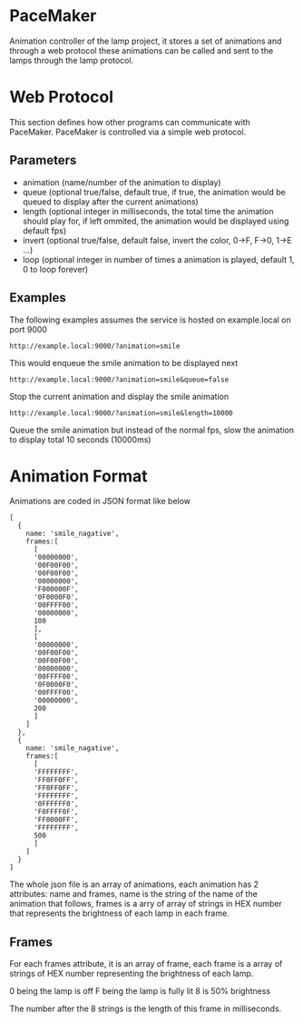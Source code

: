 PaceMaker
=========

Animation controller of the lamp project, it stores a set of animations and through a web protocol these animations can be called and sent to the lamps through the lamp protocol.


Web Protocol 
============

This section defines how other programs can communicate with PaceMaker. PaceMaker is controlled via a simple web protocol.

Parameters
----------
* animation (name/number of the animation to display)
* queue     (optional true/false, default true, if true, the animation would be queued to display after the current animations)
* length    (optional integer in milliseconds, the total time the animation should play for, if left ommited, the animation would be displayed using default fps)
* invert    (optional true/false, default false, invert the color, 0->F, F->0, 1->E ...)
* loop      (optional integer in number of times a animation is played, default 1, 0 to loop forever)


Examples
--------
The following examples assumes the service is hosted on example.local on port 9000

    http://example.local:9000/?animation=smile

This would enqueue the smile animation to be displayed next


    http://example.local:9000/?animation=smile&queue=false
    
Stop the current animation and display the smile animation


    http://example.local:9000/?animation=smile&length=10000
    
Queue the smile animation but instead of the normal fps, slow the animation to display total 10 seconds (10000ms)


Animation Format
================

Animations are coded in JSON format like below

````
[
  {
    name: 'smile_nagative',
    frames:[
      [
      '00000000',
      '00F00F00',
      '00F00F00',
      '00000000',
      'F000000F',
      '0F0000F0',
      '00FFFF00',
      '00000000',
      100
      ],
      [
      '00000000',
      '00F00F00',
      '00F00F00',
      '00000000',
      '00FFFF00',
      '0F0000F0',
      '00FFFF00',
      '00000000',
      200
      ]
    ]
  },
  {
    name: 'smile_nagative',
    frames:[
      [
      'FFFFFFFF',
      'FF0FF0FF',
      'FF0FF0FF',
      'FFFFFFFF',
      '0FFFFFF0',
      'F0FFFF0F',
      'FF0000FF',
      'FFFFFFFF',
      500
      ]
    ]
  }
]
````

The whole json file is an array of animations, each animation has 2 attributes: name and frames, name is the string of the name of the animation that follows, frames is a arry of array of strings in HEX number that represents the brightness of each lamp in each frame.

Frames
------

For each frames attribute, it is an array of frame, each frame is a array of strings of HEX number representing the brightness of each lamp.

0 being the lamp is off
F being the lamp is fully lit
8 is 50% brightness

The number after the 8 strings is the length of this frame in milliseconds.
